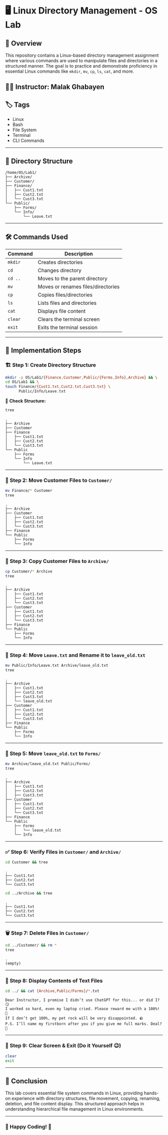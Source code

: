 # 🖥️ Linux Directory Management - OS Lab

## 📌 Overview
This repository contains a Linux-based directory management assignment where various commands are used to manipulate files and directories in a structured manner. The goal is to practice and demonstrate proficiency in essential Linux commands like `mkdir`, `mv`, `cp`, `ls`, `cat`, and more.

## 👩‍🏫 Instructor: Malak Ghabayen

## 🏷️ Tags
- Linux
- Bash
- File System
- Terminal
- CLI Commands

---

## 📂 Directory Structure
```
/home/OS/Lab1/
├── Archive/
├── Customer/
├── Finance/
│   ├── Cust1.txt
│   ├── Cust2.txt
│   └── Cust3.txt
└── Public/
    ├── Forms/
    └── Info/
        └── Leave.txt
```

---

## 🛠️ Commands Used
| Command  | Description |
|----------|------------|
| `mkdir`  | Creates directories |
| `cd`     | Changes directory |
| `cd ..`  | Moves to the parent directory |
| `mv`     | Moves or renames files/directories |
| `cp`     | Copies files/directories |
| `ls`     | Lists files and directories |
| `cat`    | Displays file content |
| `clear`  | Clears the terminal screen |
| `exit`   | Exits the terminal session |

---

## 📜 Implementation Steps

### 🏗️ Step 1: Create Directory Structure
```bash
mkdir -p OS/Lab1/{Finance,Customer,Public/{Forms,Info},Archive} && \
cd OS/Lab1 && \
touch Finance/{Cust1.txt,Cust2.txt,Cust3.txt} \
      Public/Info/Leave.txt
```
📌 **Check Structure:**
```bash
tree
```
```
.
├── Archive
├── Customer
├── Finance
│   ├── Cust1.txt
│   ├── Cust2.txt
│   └── Cust3.txt
└── Public
    ├── Forms
    └── Info
        └── Leave.txt
```

---

### 🔄 Step 2: Move Customer Files to `Customer/`
```bash
mv Finance/* Customer
tree
```
```
.
├── Archive
├── Customer
│   ├── Cust1.txt
│   ├── Cust2.txt
│   └── Cust3.txt
├── Finance
└── Public
    ├── Forms
    └── Info
```

---

### 📂 Step 3: Copy Customer Files to `Archive/`
```bash
cp Customer/* Archive
tree
```
```
.
├── Archive
│   ├── Cust1.txt
│   ├── Cust2.txt
│   └── Cust3.txt
├── Customer
│   ├── Cust1.txt
│   ├── Cust2.txt
│   └── Cust3.txt
├── Finance
└── Public
    ├── Forms
    └── Info
```

---

### 📝 Step 4: Move `Leave.txt` and Rename it to `leave_old.txt`
```bash
mv Public/Info/Leave.txt Archive/leave_old.txt
tree
```
```
.
├── Archive
│   ├── Cust1.txt
│   ├── Cust2.txt
│   ├── Cust3.txt
│   └── leave_old.txt
├── Customer
│   ├── Cust1.txt
│   ├── Cust2.txt
│   └── Cust3.txt
├── Finance
└── Public
    ├── Forms
    └── Info
```

---

### 📁 Step 5: Move `leave_old.txt` to `Forms/`
```bash
mv Archive/leave_old.txt Public/Forms/
tree
```
```
.
├── Archive
│   ├── Cust1.txt
│   ├── Cust2.txt
│   ├── Cust3.txt
├── Customer
│   ├── Cust1.txt
│   ├── Cust2.txt
│   └── Cust3.txt
├── Finance
└── Public
    ├── Forms
    │   └── leave_old.txt
    └── Info
```

---

### ✅ Step 6: Verify Files in `Customer/` and `Archive/`
```bash
cd Customer && tree
```
```
.
├── Cust1.txt
├── Cust2.txt
└── Cust3.txt
```
```bash
cd ../Archive && tree
```
```
.
├── Cust1.txt
├── Cust2.txt
└── Cust3.txt
```

---

### 🗑️ Step 7: Delete Files in `Customer/`
```bash
cd ../Customer/ && rm *
tree
```
```
.
(empty)
```

---

### 📜 Step 8: Display Contents of Text Files
```bash
cd ../ && cat {Archive,Public/Forms}/*.txt
```
```
Dear Instructor, I promise I didn’t use ChatGPT for this... or did I? 😏
I worked so hard, even my laptop cried. Please reward me with a 100%! 🥺
If I don’t get 100%, my pet rock will be very disappointed. 🪨
P.S. I’ll name my firstborn after you if you give me full marks. Deal? 🤝
```

---

### 🔄 Step 9: Clear Screen & Exit (Do it Yourself 😉)
```bash
clear
exit
```

---

## 🎯 Conclusion
This lab covers essential file system commands in Linux, providing hands-on experience with directory structures, file movement, copying, renaming, deletion, and file content display. This structured approach helps in understanding hierarchical file management in Linux environments.

---

### 🌟 Happy Coding! 🚀
